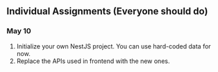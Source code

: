## Individual Assignments (Everyone should do)
### May 10
1. Initialize your own NestJS project. You can use hard-coded data for now.
2. Replace the APIs used in frontend with the new ones.
